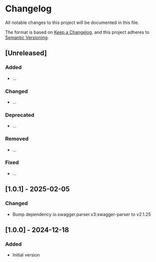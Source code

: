 Changelog
=========

All notable changes to this project will be documented in this file.

The format is based on [Keep a Changelog](https://keepachangelog.com/en/1.1.0/),
and this project adheres to [Semantic Versioning](https://semver.org/spec/v2.0.0.html).

## [Unreleased]
### Added
- ...

### Changed
- ...

### Deprecated
- ...

### Removed
- ...

### Fixed
- ...

## [1.0.1] - 2025-02-05
### Changed
- Bump dependency io.swagger.parser.v3:swagger-parser to v2.1.25

## [1.0.0] - 2024-12-18
### Added
- Initial version
